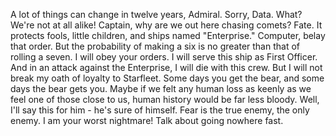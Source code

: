 A lot of things can change in twelve years, Admiral. Sorry, Data. What? We're not at all alike! Captain, why are we out here chasing comets? Fate. It protects fools, little children, and ships named "Enterprise." Computer, belay that order. But the probability of making a six is no greater than that of rolling a seven. I will obey your orders. I will serve this ship as First Officer. And in an attack against the Enterprise, I will die with this crew. But I will not break my oath of loyalty to Starfleet. Some days you get the bear, and some days the bear gets you. Maybe if we felt any human loss as keenly as we feel one of those close to us, human history would be far less bloody. Well, I'll say this for him - he's sure of himself. Fear is the true enemy, the only enemy. I am your worst nightmare! Talk about going nowhere fast.
